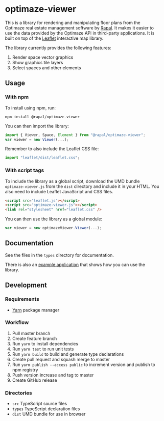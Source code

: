 # optimaze-viewer

This is a library for rendering and manipulating floor plans from the Optimaze real estate management software by [Rapal](http://www.rapal.com/). It makes it easier to use the data provided by the Optimaze API in third-party applications. It is built on top of the [Leaflet](http://leafletjs.com/) interactive map library.

The library currently provides the following features:

1. Render space vector graphics
2. Show graphics tile layers
3. Select spaces and other elements

## Usage

### With npm

To install using npm, run:

```console
npm install @rapal/optimaze-viewer
```

You can then import the library:

```js
import { Viewer, Space, Element } from "@rapal/optimaze-viewer";
var viewer = new Viewer(...);
```

Remember to also include the Leaflet CSS file:

```js
import "leaflet/dist/leaflet.css";
```

### With script tags

To include the library as a global script, download the UMD bundle `optimaze-viewer.js` from the `dist` directory and include it in your HTML. You also need to include Leaflet JavaScript and CSS files.

```html
<script src="leaflet.js"></script>
<script src="optimaze-viewer.js"></script>
<link rel="stylesheet" href="leaflet.css" />
```

You can then use the library as a global module:

```js
var viewer = new optimazeViewer.Viewer(...);
```

## Documentation

See the files in the `types` directory for documentation.

There is also an [example application](https://github.com/rapal/optimaze-viewer-example) that shows how you can use the library.

## Development

### Requirements

- [Yarn](https://yarnpkg.com/) package manager

### Workflow

1. Pull master branch
2. Create feature branch
3. Run `yarn` to install dependencies
4. Run `yarn test` to run unit tests
5. Run `yarn build` to build and generate type declarations
6. Create pull request and squash merge to master
7. Run `yarn publish --access public` to increment version and publish to npm registry
8. Push version increase and tag to master
9. Create GitHub release

### Directories

- `src` TypeScript source files
- `types` TypeScript declaration files
- `dist` UMD bundle for use in browser

